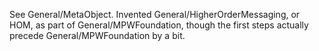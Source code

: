 

See General/MetaObject.  Invented General/HigherOrderMessaging, or HOM, as part of General/MPWFoundation, though the first steps actually precede General/MPWFoundation by a bit.